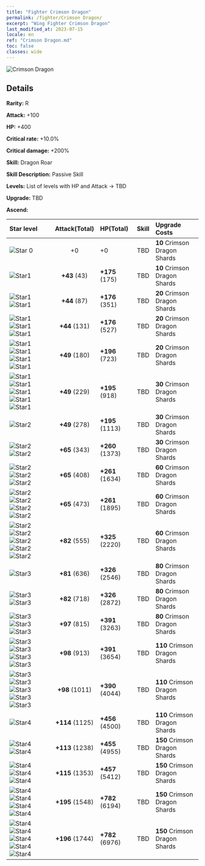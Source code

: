 ```yaml
---
title: "Fighter Crimson Dragon"
permalink: /fighter/Crimson Dragon/
excerpt: "Wing Fighter Crimson Dragon"
last_modified_at: 2023-07-15
locale: en
ref: "Crimson Dragon.md"
toc: false
classes: wide
---
```



 ![Crimson Dragon](/images/ship/fj_img2.png)

## Details

 **Rarity:** R 

 **Attack:** +100

 **HP:** +400

 **Critical rate:** +10.0%

 **Critical damage:** +200%

 **Skill:** Dragon Roar

 **Skill Description:**  Passive Skill

 **Levels:**  List of levels with HP and Attack -> TBD

 **Upgrade:**  TBD

 **Ascend:**  

  |  Star level | Attack(Total) | HP(Total) |  Skill | Upgrade Costs |
  |:------|:----:|:------|:-------:|:-------------------|
  | ![Star 0](/images/s0.png)  | +0  | +0  | TBD  | **10** Crimson Dragon Shards |
  | ![Star1](/images/s1.png)  | **+43** (43)  | **+175** (175)  | TBD  | **10** Crimson Dragon Shards |
  | ![Star1](/images/s1.png)![Star1](/images/s1.png)  | **+44** (87)  | **+176** (351)  | TBD  | **20** Crimson Dragon Shards |
  | ![Star1](/images/s1.png)![Star1](/images/s1.png)![Star1](/images/s1.png)  | **+44** (131)  | **+176** (527)  | TBD  | **20** Crimson Dragon Shards |
  | ![Star1](/images/s1.png)![Star1](/images/s1.png)![Star1](/images/s1.png)![Star1](/images/s1.png)  | **+49** (180)  | **+196** (723)  | TBD  | **20** Crimson Dragon Shards |
  | ![Star1](/images/s1.png)![Star1](/images/s1.png)![Star1](/images/s1.png)![Star1](/images/s1.png)![Star1](/images/s1.png)  | **+49** (229)  | **+195** (918)  | TBD  | **30** Crimson Dragon Shards |
  | ![Star2](/images/s2.png)  | **+49** (278)  | **+195** (1113)  | TBD  | **30** Crimson Dragon Shards |
  | ![Star2](/images/s2.png)![Star2](/images/s2.png)  | **+65** (343)  | **+260** (1373)  | TBD  | **30** Crimson Dragon Shards |
  | ![Star2](/images/s2.png)![Star2](/images/s2.png)![Star2](/images/s2.png)  | **+65** (408)  | **+261** (1634)  | TBD  | **60** Crimson Dragon Shards |
  | ![Star2](/images/s2.png)![Star2](/images/s2.png)![Star2](/images/s2.png)![Star2](/images/s2.png)  | **+65** (473)  | **+261** (1895)  | TBD  | **60** Crimson Dragon Shards |
  | ![Star2](/images/s2.png)![Star2](/images/s2.png)![Star2](/images/s2.png)![Star2](/images/s2.png)![Star2](/images/s2.png)  | **+82** (555)  | **+325** (2220)  | TBD  | **60** Crimson Dragon Shards |
  | ![Star3](/images/s3.png)  | **+81** (636)  | **+326** (2546)  | TBD  | **80** Crimson Dragon Shards |
  | ![Star3](/images/s3.png)![Star3](/images/s3.png)  | **+82** (718)  | **+326** (2872)  | TBD  | **80** Crimson Dragon Shards |
  | ![Star3](/images/s3.png)![Star3](/images/s3.png)![Star3](/images/s3.png)  | **+97** (815)  | **+391** (3263)  | TBD  | **80** Crimson Dragon Shards |
  | ![Star3](/images/s3.png)![Star3](/images/s3.png)![Star3](/images/s3.png)![Star3](/images/s3.png)  | **+98** (913)  | **+391** (3654)  | TBD  | **110** Crimson Dragon Shards |
  | ![Star3](/images/s3.png)![Star3](/images/s3.png)![Star3](/images/s3.png)![Star3](/images/s3.png)![Star3](/images/s3.png)  | **+98** (1011)  | **+390** (4044)  | TBD  | **110** Crimson Dragon Shards |
  | ![Star4](/images/s4.png)  | **+114** (1125)  | **+456** (4500)  | TBD  | **110** Crimson Dragon Shards |
  | ![Star4](/images/s4.png)![Star4](/images/s4.png)  | **+113** (1238)  | **+455** (4955)  | TBD  | **150** Crimson Dragon Shards |
  | ![Star4](/images/s4.png)![Star4](/images/s4.png)![Star4](/images/s4.png)  | **+115** (1353)  | **+457** (5412)  | TBD  | **150** Crimson Dragon Shards |
  | ![Star4](/images/s4.png)![Star4](/images/s4.png)![Star4](/images/s4.png)![Star4](/images/s4.png)  | **+195** (1548)  | **+782** (6194)  | TBD  | **150** Crimson Dragon Shards |
  | ![Star4](/images/s4.png)![Star4](/images/s4.png)![Star4](/images/s4.png)![Star4](/images/s4.png)![Star4](/images/s4.png)  | **+196** (1744)  | **+782** (6976)  | TBD  | **150** Crimson Dragon Shards |


